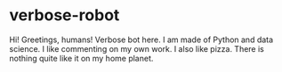# verbose-robot
Hi! Greetings, humans! Verbose bot here.
I am made of Python and data science. 
I like commenting on my own work.
I also like pizza. There is nothing quite like it on my home planet.
